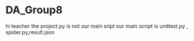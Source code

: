 # DA_Group8

hi teacher the project.py is not our main sript
our main script is unittest.py , spider.py,result.json

